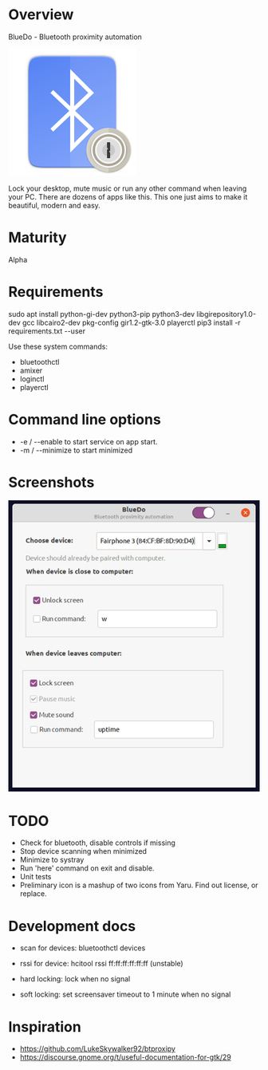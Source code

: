 # Overview

BlueDo - Bluetooth proximity automation

![Logo](https://github.com/ways/BlueDo/blob/master/images/bluelock.png)

Lock your desktop, mute music or run any other command when leaving your PC. There are dozens of apps like this. This one just aims to make it beautiful, modern and easy.

# Maturity

Alpha

# Requirements

sudo apt install python-gi-dev python3-pip python3-dev libgirepository1.0-dev gcc libcairo2-dev pkg-config gir1.2-gtk-3.0 playerctl
pip3 install -r requirements.txt --user

Use these system commands:
* bluetoothctl
* amixer
* loginctl
* playerctl

# Command line options

* -e / --enable to start service on app start.
* -m / --minimize to start minimized

# Screenshots

![v3](https://github.com/ways/BlueDo/blob/master/images/v3.png)

# TODO

* Check for bluetooth, disable controls if missing
* Stop device scanning when minimized
* Minimize to systray
* Run 'here' command on exit and disable.
* Unit tests
* Preliminary icon is a mashup of two icons from Yaru. Find out license, or replace.

# Development docs

* scan for devices: bluetoothctl devices
* rssi for device: hcitool rssi ff:ff:ff:ff:ff:ff (unstable)

* hard locking: lock when no signal
* soft locking: set screensaver timeout to 1 minute when no signal

# Inspiration

* https://github.com/LukeSkywalker92/btproxipy
* https://discourse.gnome.org/t/useful-documentation-for-gtk/29
